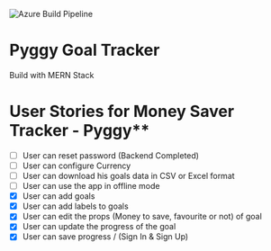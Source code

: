 ![Azure Build Pipeline](https://github.com/bgopikrishna/pyggy/workflows/Build%20and%20deploy%20Node.js%20app%20to%20Azure%20Web%20App%20-%20pyggy/badge.svg)

# Pyggy Goal Tracker

Build with MERN Stack

# User Stories for Money Saver Tracker - Pyggy\*\*

-   [ ] User can reset password (Backend Completed)
-   [ ] User can configure Currency
-   [ ] User can download his goals data in CSV or Excel format
-   [ ] User can use the app in offline mode
-   [x] User can add goals
-   [x] User can add labels to goals
-   [x] User can edit the props (Money to save, favourite or not) of goal
-   [x] User can update the progress of the goal
-   [x] User can save progress / (Sign In & Sign Up)
